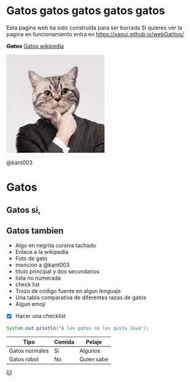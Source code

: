 # Gatos gatos gatos gatos gatos
Esta pagina web ha sido construida para ser borrada
Si quieres ver la pagina en funcionamiento entra en https://xaqui.github.io/webGatitos/

~~_**Gatos**_~~
[Gatos wikipedia](https://es.wikipedia.org/wiki/Felis_silvestris_catus)

<img src="gato1.jpg">

@kant003

# Gatos
## Gatos si,
## Gatos tambien

- Algo en negrita cursiva tachado
- Enlace a la wikipedia
- Foto de gato
- mencion a @kant003
- titulo principal y dos secundarios
- lista no numerada
- check list
- Trozo de codigo fuente en algun lenguaje
- Una tabla comparativa de diferentes razas de gatos
- Algun emoji

- [x] Hacer una checklist

```Java
System.out.println("A los gatos no les gusta Java");
```

| Tipo           | Comida      | Pelaje    |
| -------------- | ----------- | --------- |
| Gatos normales | Si          | Algunos   |
| Gatos robot    | No          | Quien sabe|

:cat: